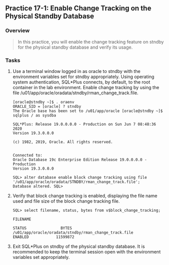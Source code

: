 Practice 17-1: Enable Change Tracking on the Physical Standby Database
----------------------------------------------------------------------

### Overview

> In this practice, you will enable the change tracking feature on
> stndby for the physical standby database and verify its usage.

### Tasks

1.  Use a terminal window logged in as oracle to stndby with the
    environment variables set for stndby appropriately. Using operating
    system authentication, SQL\*Plus connects, by default, to the root
    container in the lab environment. Enable change tracking by using
    the file /u01/app/oracle/oradata/stndby/rman\_change\_track.file.

    ```
    [oracle@stndby ~]$ . oraenv
    ORACLE_SID = [oracle] ? stndby
    The Oracle base has been set to /u01/app/oracle [oracle@stndby ~]$ sqlplus / as sysdba

    SQL*Plus: Release 19.0.0.0.0 - Production on Sun Jun 7 08:48:36 2020
    Version 19.3.0.0.0

    (c) 1982, 2019, Oracle. All rights reserved.


    Connected to:
    Oracle Database 19c Enterprise Edition Release 19.0.0.0.0 - Production
    Version 19.3.0.0.0

    SQL> alter database enable block change tracking using file '/u01/app/oracle/oradata/STNDBY/rman_change_track.file';
    Database altered. SQL>
    ```


2.  Verify that block change tracking is enabled, displaying the file
    name used and file size of the block change tracking file.

    ```
    SQL> select filename, status, bytes from v$block_change_tracking;

    FILENAME

    STATUS               BYTES
    /u01/app/oracle/oradata/stndby/rman_change_track.file
    ENABLED	           11599872
    ```


3.  Exit SQL\*Plus on stndby of the physical standby database. It is
    recommended to keep the terminal session open with the environment
    variables set appropriately.

